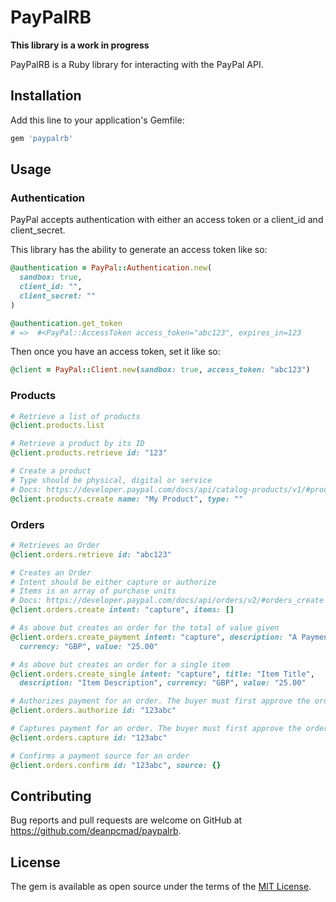 # PayPalRB

**This library is a work in progress**

PayPalRB is a Ruby library for interacting with the PayPal API.

## Installation

Add this line to your application's Gemfile:

```ruby
gem 'paypalrb'
```

## Usage

### Authentication

PayPal accepts authentication with either an access token or a client_id and client_secret.

This library has the ability to generate an access token like so:

```ruby
@authentication = PayPal::Authentication.new(
  sandbox: true,
  client_id: "",
  client_secret: ""
)

@authentication.get_token
# =>  #<PayPal::AccessToken access_token="abc123", expires_in=123 
```

Then once you have an access token, set it like so:

```ruby
@client = PayPal::Client.new(sandbox: true, access_token: "abc123")
```

### Products

```ruby
# Retrieve a list of products
@client.products.list

# Retrieve a product by its ID
@client.products.retrieve id: "123"

# Create a product
# Type should be physical, digital or service
# Docs: https://developer.paypal.com/docs/api/catalog-products/v1/#products_create
@client.products.create name: "My Product", type: ""
```

### Orders

```ruby
# Retrieves an Order
@client.orders.retrieve id: "abc123"

# Creates an Order
# Intent should be either capture or authorize
# Items is an array of purchase units
# Docs: https://developer.paypal.com/docs/api/orders/v2/#orders_create
@client.orders.create intent: "capture", items: []

# As above but creates an order for the total of value given
@client.orders.create_payment intent: "capture", description: "A Payment",
  currency: "GBP", value: "25.00"

# As above but creates an order for a single item
@client.orders.create_single intent: "capture", title: "Item Title",
  description: "Item Description", currency: "GBP", value: "25.00"

# Authorizes payment for an order. The buyer must first approve the order.
@client.orders.authorize id: "123abc"

# Captures payment for an order. The buyer must first approve the order.
@client.orders.capture id: "123abc"

# Confirms a payment source for an order
@client.orders.confirm id: "123abc", source: {}
```

## Contributing

Bug reports and pull requests are welcome on GitHub at https://github.com/deanpcmad/paypalrb.

## License

The gem is available as open source under the terms of the [MIT License](https://opensource.org/licenses/MIT).
